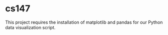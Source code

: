 # cs147

This project requires the installation of matplotlib and pandas for our Python data visualization script.
